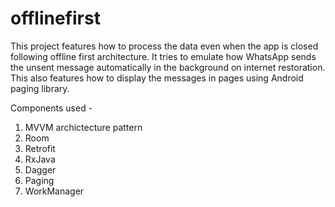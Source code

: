 # offlinefirst

This project features how to process the data even when the app is closed following offline first architecture. It tries to emulate how WhatsApp sends the unsent message automatically in the background on internet restoration. This also features how to display the messages in pages using Android paging library.

Components used - 
1. MVVM archictecture pattern
2. Room
3. Retrofit
4. RxJava
5. Dagger
6. Paging
7. WorkManager
